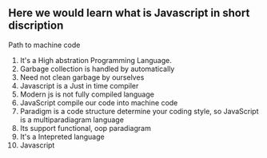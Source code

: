## Here we would learn what is Javascript in short discription
Path to machine code
1. It's a High abstration Programming Language.
2. Garbage collection is handled by automatically 
3. Need not clean garbage by ourselves 
4. Javascript is a Just in time compiler 
5. Modern js is not fully compiled language 
6. JavaScript compile our code into machine code
7. Paradigm is a code structure determine your coding style, so JavaScript is a multiparadiagram language
8. Its support functional, oop paradiagram
9. It's a Intepreted language
10. Javascript
